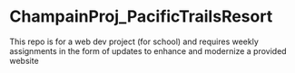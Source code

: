 # ChampainProj_PacificTrailsResort
This repo is for a web dev project (for school) and requires weekly assignments in the form of updates to enhance and modernize a provided website

